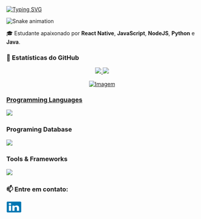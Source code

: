 <!--título-->
[![Typing SVG](https://readme-typing-svg.herokuapp.com/?color=4B0082&size=35&center=true&vCenter=true&width=1000&lines=Opa+bom%3F+Prazer,+Valle)](https://git.io/typing-svg)


<!--snake-->
![Snake animation](https://github.com/LuigiGF/LuigiGF/blob/output/github-contribution-grid-snake.svg)

🎓 Estudante apaixonado por **React Native**, **JavaScript**, **NodeJS**, **Python** e **Java**.

<h3>🚀 Estatísticas do GitHub </h3>

<!-- GithubStats -->
<div align="center">
  <a href="https://github.com/gabrielvalle00">
  <img height="165em" src="https://github-readme-stats.vercel.app/api?username=gabrielvalle00&theme=synthwave&hide_border=false&include_all_commits=false&count_private=false"/>
  <img height="165em" src="https://github-readme-stats.vercel.app/api/top-langs/?username=gabrielvalle00&theme=synthwave&hide_border=false&include_all_commits=false&count_private=false&layout=compact"/>
</div>




<!-- GIF -->
<p align="center">
  <img align="center" src="https://github.com/VariableBee/VariableBee/assets/77739311/4e9f41af-6b57-49a7-b15a-74322e96b4d7" alt="Imagem">
</p>


<!-- Skills: Programming Languages -->
  <div style="flex-basis: 48%;">
    <h3>Programming Languages</h3>
    <p >
     <a href="https://skillicons.dev">
    <img src="https://skillicons.dev/icons?i=java,js,py,ts,react,nodejs,css,html,npm" />
  </a>
</p>
 
  </div>

<div style="flex-basis: 48%;">
    <h3>Programing Database</h3>
    <p >
     <a href="https://skillicons.dev">
    <img src="https://skillicons.dev/icons?i=mysql,sqlite,firebase" />
  </a>
</p>
  </div>

  
  <!-- Skills: Tools & Frameworks -->
<div style="flex-basis: 48%;">
    <h3>Tools & Frameworks</h3>
    <p >
     <a href="https://skillicons.dev">
    <img src="https://skillicons.dev/icons?i=vscode,intellij,git,github,figma,bootstrap,androidstudio" />
  </a>
</p>
  </div>

<h3>📫 Entre em contato:</h3>
<a href="https://www.linkedin.com/in/gabriel-valle-159170242/" target="_blank">
    <img align="center" alt="LinkedIn" height="30" width="40" src="https://raw.githubusercontent.com/devicons/devicon/master/icons/linkedin/linkedin-original.svg">
</a>


